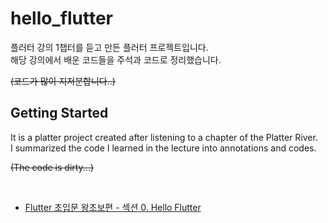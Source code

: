 # hello_flutter

플러터 강의 1챕터를 듣고 만든 플러터 프로젝트입니다. <br>
해당 강의에서 배운 코드들을 주석과 코드로 정리했습니다. <br>

~~(코드가 많이 지저분합니다..)~~

## Getting Started

It is a platter project created after listening to a chapter of the Platter River. <br>
I summarized the code I learned in the lecture into annotations and codes. <br>

~~(The code is dirty...)~~

<br>

- [Flutter 초입문 왕초보편 - 섹션 0. Hello Flutter](https://www.inflearn.com/course/%ED%94%8C%EB%9F%AC%ED%84%B0-%EC%B4%88%EC%9E%85%EB%AC%B8-%EC%99%95%EC%B4%88%EB%B3%B4/)
